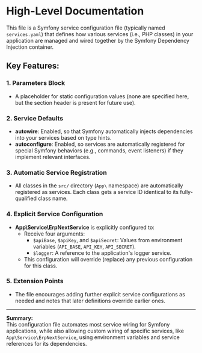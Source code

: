 # High-Level Documentation

This file is a Symfony service configuration file (typically named `services.yaml`) that defines how various services (i.e., PHP classes) in your application are managed and wired together by the Symfony Dependency Injection container.

## Key Features:

### 1. Parameters Block
- A placeholder for static configuration values (none are specified here, but the section header is present for future use).

### 2. Service Defaults
- **autowire**: Enabled, so that Symfony automatically injects dependencies into your services based on type hints.
- **autoconfigure**: Enabled, so services are automatically registered for special Symfony behaviors (e.g., commands, event listeners) if they implement relevant interfaces.

### 3. Automatic Service Registration
- All classes in the `src/` directory (`App\` namespace) are automatically registered as services. Each class gets a service ID identical to its fully-qualified class name.

### 4. Explicit Service Configuration
- **App\Service\ErpNextService** is explicitly configured to:
    - Receive four arguments:
        - `$apiBase`, `$apiKey`, and `$apiSecret`: Values from environment variables (`API_BASE`, `API_KEY`, `API_SECRET`).
        - `$logger`: A reference to the application's logger service.
    - This configuration will override (replace) any previous configuration for this class.

### 5. Extension Points
- The file encourages adding further explicit service configurations as needed and notes that later definitions override earlier ones.

---

**Summary:**  
This configuration file automates most service wiring for Symfony applications, while also allowing custom wiring of specific services, like `App\Service\ErpNextService`, using environment variables and service references for its dependencies.